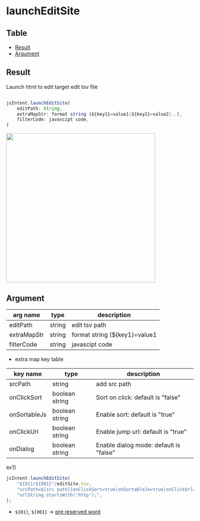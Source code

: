 # launchEditSite

Table
-----------------

* [Result](#result)
* [Argument](#argument)


## Result

Launch html to edit target edit tsv file 


```js.js

jsIntent.launchEditSite(
	editPath: String,
	extraMapStr: format string (${key1}=value1|${key2}=value2|..),
	filterCode: javascipt code,
)
```

<img src="https://user-images.githubusercontent.com/55217593/222952726-f5ce0753-f299-44cd-a9b0-a021c56d3b4c.png" width="400">  


## Argument

| arg name | type | description |
| -------- | -------- | -------- |
| editPath | string | edit tsv path |
| extraMapStr | string | format string (${key1}=value1|${key2}=value2|..) |
| filterCode | string | javascipt code |

- extra map key table

| key name | type | description |
| -------- | ------- | -------- |
| srcPath  | string | add src path |
| onClickSort | boolean string | Sort on click: default is "false" |
| onSortableJs | boolean string | Enable sort: default is "true" |
| onClickUrl | boolean string | Enable jump url: default is "true" |
| onDialog | boolean string | Enable dialog mode: default is "false" |


ex1)

```js.js
jsIntent.launchEditSite(
	"${01}/${001}"/editSite.tsv,
	"srcPath=${src path}|onClickSort=true|onSortableJs=true|onClickUrl=true|onDialog=false",
	"urlString.startsWith('http');",
);

```

- `${01}`, `${001}` -> [pre reserved word](https://github.com/puutaro/CommandClick/blob/master/md/developer/js_pre_reserved_word.md)
